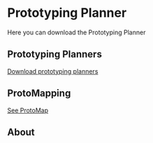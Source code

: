# Prototyping Planner

Here you can download the Prototyping Planner

## Prototyping Planners

<a href="prototypingplanner.github.io/pp.html">Download prototyping planners</a>

## ProtoMapping

<a href="prototypingplanner.github.io/protomapping.html">See ProtoMap</a>

## About


